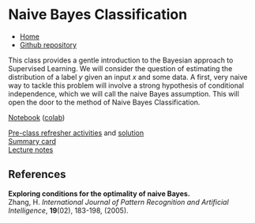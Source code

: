 # Naive Bayes Classification

* [Home](https://supaerodatascience.github.io/machine-learning/)
* [Github repository](https://github.com/SupaeroDataScience/machine-learning/)

This class provides a gentle introduction to the Bayesian approach to Supervised Learning. We will consider the question of estimating the distribution of a label $y$ given an input $x$ and some data. A first, very naive way to tackle this problem will involve a strong hypothesis of conditional independence, which we will call the naive Bayes assumption. This will open the door to the method of Naive Bayes Classification.

[Notebook]() ([colab]())

[Pre-class refresher activities]() and [solution]()  
[Summary card]()  
[Lecture notes]()  

## References

**Exploring conditions for the optimality of naive Bayes.**  
Zhang, H. *International Journal of Pattern Recognition and Artificial Intelligence*, **19**(02), 183-198, (2005).  

